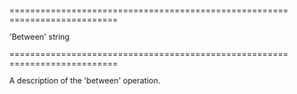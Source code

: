 <!--**
/*-------------------------------------------
    Auto-generated file. Do not modify.
-------------------------------------------

**-->
===========================================================================
<!--default-->'Between'<!--/default-->
<!--type-->string<!--/type-->
===========================================================================

<!--shortDescription-->
A description of the 'between' operation.
<!--/shortDescription-->

<!--fullDescription-->

<!--/fullDescription-->